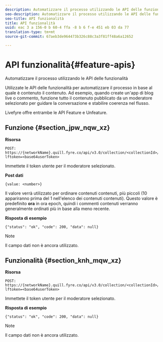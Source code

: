 ```yaml
---
description: Automatizzare il processo utilizzando le API delle funzionalità
seo-description: Automatizzare il processo utilizzando le API delle funzionalità
seo-title: API funzionalità
title: API funzionalità
uuid: eac 3 a 156-0 b 60-4 ffa -8 b 6 f-e 451 eb 03 da 77
translation-type: tm+mt
source-git-commit: 67aeb3de964473b326c88c3a3f81ff48a6a12652

---
```



# API funzionalità{#feature-apis}

Automatizzare il processo utilizzando le API delle funzionalità

Utilizzate le API delle funzionalità per automatizzare il processo in base al quale è contenuto il contenuto. Ad esempio, quando create un'app di blog live o commento, funzione tutto il contenuto pubblicato da un moderatore selezionato per guidare la conversazione e stabilire coerenza nel flusso.

Livefyre offre entrambe le API Feature e Unfeature.

## Funzione {#section_jpw_nqw_xz}

**Risorsa**

```
POST: https://{networkName}.quill.fyre.co/api/v3.0/collection/<collectionId>/feature/<commentId>/?lftoken=<base64userToken>
```

Immettete il token utente per il moderatore selezionato.

**Post dati**

```
{value: <number>} 
```

Il valore verrà utilizzato per ordinare contenuti contenuti, più piccoli (10 appariranno prima del 1 nell'elenco dei contenuti contenuti). Questo valore è predefinito **ora** in ora epoch, quindi i commenti contenuti verranno generalmente ordinati più in base alla meno recente.

**Risposta di esempio**

```
{"status": "ok", "code": 200, "data": null} 
```

>[!NOTE]
>
>Il campo dati non è ancora utilizzato.

## Funzionalità {#section_knh_mqw_xz}

**Risorsa**

```
POST: https://{networkName}.quill.fyre.co/api/v3.0/collection/<collectionId>/unfeature/<commentId>/?lftoken=<base64userToken>
```

Immettete il token utente per il moderatore selezionato.

**Risposta di esempio**

```
{"status": "ok", "code": 200, "data": null} 
```

>[!NOTE]
>
>Il campo dati non è ancora utilizzato.

